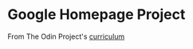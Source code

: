 # Google Homepage Project

From The Odin Project's [curriculum](http://www.theodinproject.com/courses/web-development-101/lessons/html-css)
